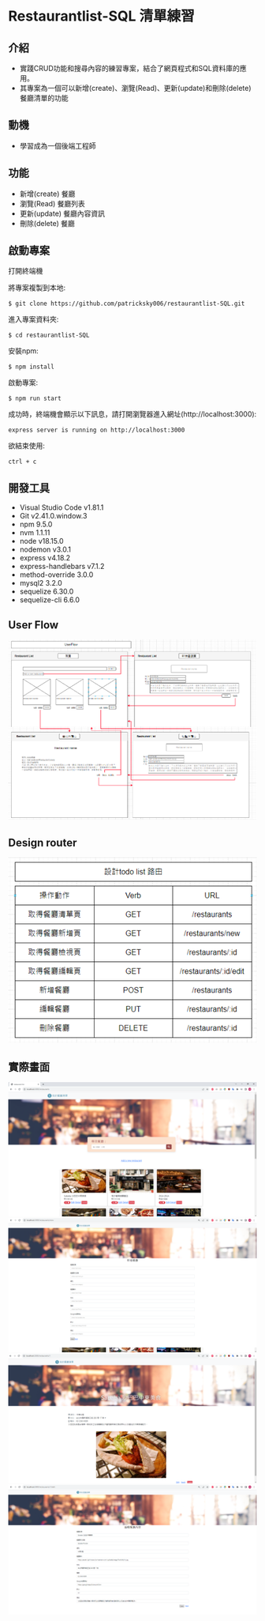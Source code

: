 # Restaurantlist-SQL 清單練習 

## 介紹

- 實踐CRUD功能和搜尋內容的練習專案，結合了網頁程式和SQL資料庫的應用。
- 其專案為一個可以新增(create)、瀏覽(Read)、更新(update)和刪除(delete) 餐廳清單的功能

## 動機
- 學習成為一個後端工程師
  
## 功能

* 新增(create) 餐廳
* 瀏覽(Read) 餐廳列表
* 更新(update) 餐廳內容資訊
* 刪除(delete) 餐廳


## 啟動專案 
打開終端機

將專案複製到本地:
```
$ git clone https://github.com/patricksky006/restaurantlist-SQL.git
```
進入專案資料夾:
```
$ cd restaurantlist-SQL
```
安裝npm:
```
$ npm install
```
啟動專案:
```
$ npm run start
```
成功時，終端機會顯示以下訊息，請打開瀏覽器進入網址(http://localhost:3000):
```
express server is running on http://localhost:3000
```
欲結束使用:
```
ctrl + c
```
## 開發工具
* Visual Studio Code v1.81.1
* Git v2.41.0.window.3
* npm 9.5.0
* nvm 1.1.11
* node v18.15.0
* nodemon v3.0.1
* express v4.18.2
* express-handlebars v7.1.2
* method-override 3.0.0
* mysql2 3.2.0
* sequelize 6.30.0
* sequelize-cli 6.6.0

## User Flow
![image](https://github.com/patricksky006/restaurantlist-SQL/blob/be56df05b98931b0316e067c4e9678189c9ea33b/PrintScreen/UserFlow.png)

## Design router
![image](https://github.com/patricksky006/restaurantlist-SQL/blob/be56df05b98931b0316e067c4e9678189c9ea33b/PrintScreen/DesignRouter.png)

## 實際畫面
![image](https://github.com/patricksky006/restaurantlist-SQL/blob/076a0e8613497f9d297095cf8a53fb9b0dba0a3f/PrintScreen/index_page.png)
![image](https://github.com/patricksky006/restaurantlist-SQL/blob/076a0e8613497f9d297095cf8a53fb9b0dba0a3f/PrintScreen/create_page.png)
![image](https://github.com/patricksky006/restaurantlist-SQL/blob/076a0e8613497f9d297095cf8a53fb9b0dba0a3f/PrintScreen/read_page.png)
![image](https://github.com/patricksky006/restaurantlist-SQL/blob/076a0e8613497f9d297095cf8a53fb9b0dba0a3f/PrintScreen/update_page.png)

